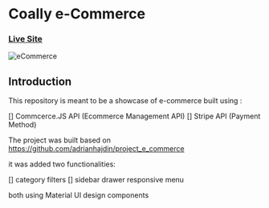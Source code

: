 # Coally e-Commerce

### [Live Site](https://coallyecommerce.netlify.app/)

![eCommerce](https://i.ibb.co/mH9SNNq/Build-an-e-commerce-1.png)

## Introduction

This repository is meant to be a showcase of e-commerce built using :

[] Commcerce.JS API (Ecommerce Management API)
[] Stripe API (Payment Method)

The project was built based on https://github.com/adrianhajdin/project_e_commerce

it was added two functionalities:

[] category filters
[] sidebar drawer responsive menu

both using Material UI design components
